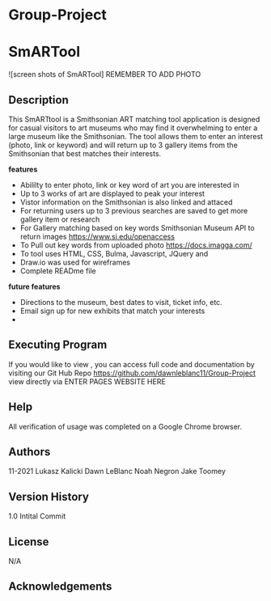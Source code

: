 # Group-Project
# SmARTool

![screen shots of SmARTool] REMEMBER TO ADD PHOTO
## Description
This SmARTtool is a Smithsonian ART matching tool application is designed for casual visitors to art museums who may find it overwhelming to enter a large museum like the Smithsonian.  The tool allows them to enter an interest (photo, link or keyword) and will return up to 3 gallery items from the Smithsonian that best matches their interests.  

**features**
 * Abililty to enter photo, link or key word of art you are interested in
 * Up to 3 works of art are displayed to peak your interest
 * Vistor information on the Smithsonian is also linked and attaced
 * For returning users up to 3 previous searches are saved to get more gallery item or research
 * For Gallery matching based on key words Smithsonian Museum API to return images https://www.si.edu/openaccess
 * To Pull out key words from uploaded photo https://docs.imagga.com/
 * To tool uses HTML, CSS, Bulma, Javascript, JQuery and 
 * Draw.io was used for wireframes
 * Complete READme file
 

**future features**
 * Directions to the museum, best dates to visit, ticket info, etc.
 * Email sign up for new exhibits that match your interests
 * 



## Executing Program
If you would like to view , you can access full code and documentation by visiting our Git Hub Repo https://github.com/dawnleblanc11/Group-Project  view directly via ENTER PAGES WEBSITE HERE

## Help
All verification of usage was completed on a Google Chrome browser.

## Authors
11-2021
Lukasz Kalicki
Dawn LeBlanc
Noah Negron
Jake Toomey

## Version History
1.0 Intital Commit



## License
N/A

## Acknowledgements